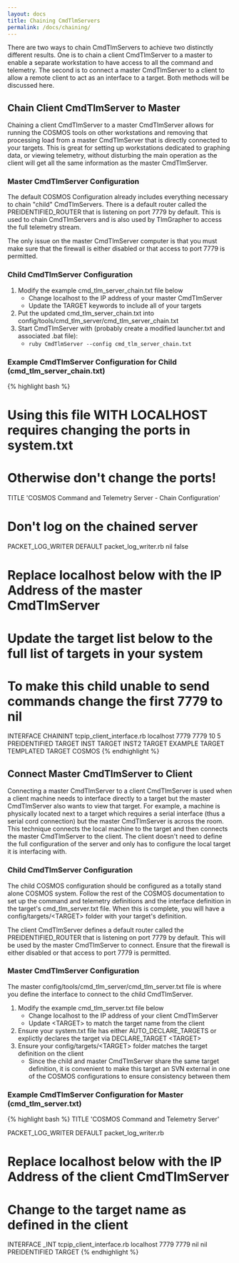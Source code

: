 ```yaml
---
layout: docs
title: Chaining CmdTlmServers
permalink: /docs/chaining/
---
```

There are two ways to chain CmdTlmServers to achieve two distinctly different results. One is to chain a client CmdTlmServer to a master to enable a separate workstation to have access to all the command and telemetry. The second is to connect a master CmdTlmServer to a client to allow a remote client to act as an interface to a target. Both methods will be discussed here.

## Chain Client CmdTlmServer to Master

Chaining a client CmdTlmServer to a master CmdTlmServer allows for running the COSMOS tools on other workstations and removing that processing load from a master CmdTlmServer that is directly connected to your targets. This is great for setting up workstations dedicated to graphing data, or viewing telemetry, without disturbing the main operation as the client will get all the same information as the master CmdTlmServer.

### Master CmdTlmServer Configuration

The default COSMOS Configuration already includes everything necessary to chain "child" CmdTlmServers.  There is a default router called the PREIDENTIFIED_ROUTER that is listening on port 7779 by default.  This is used to chain CmdTlmServers and is also used by TlmGrapher to access the full telemetry stream.

The only issue on the master CmdTlmServer computer is that you must make sure that the firewall is either disabled or that access to port 7779 is permitted.

### Child CmdTlmServer Configuration

1.	Modify the example cmd_tlm_server_chain.txt file below
    * Change localhost to the IP address of your master CmdTlmServer
    * Update the TARGET keywords to include all of your targets
2.	Put the updated cmd_tlm_server_chain.txt into config/tools/cmd_tlm_server/cmd_tlm_server_chain.txt
3.	Start CmdTlmServer with (probably create a modified launcher.txt and associated .bat file):
    * ```ruby CmdTlmServer --config cmd_tlm_server_chain.txt```


### Example CmdTlmServer Configuration for Child (cmd_tlm_server_chain.txt)
{% highlight bash %}
# Using this file WITH LOCALHOST requires changing the ports in system.txt
# Otherwise don't change the ports!

TITLE 'COSMOS Command and Telemetry Server - Chain Configuration'

# Don't log on the chained server
PACKET_LOG_WRITER DEFAULT packet_log_writer.rb nil false

# Replace localhost below with the IP Address of the master CmdTlmServer
# Update the target list below to the full list of targets in your system
# To make this child unable to send commands change the first 7779 to nil
INTERFACE CHAININT tcpip_client_interface.rb localhost 7779 7779 10 5 PREIDENTIFIED
  TARGET INST
  TARGET INST2
  TARGET EXAMPLE
  TARGET TEMPLATED
  TARGET COSMOS
{% endhighlight %}


## Connect Master CmdTlmServer to Client

Connecting a master CmdTlmServer to a client CmdTlmServer is used when a client machine needs to interface directly to a target but the master CmdTlmServer also wants to view that target. For example, a machine is physically located next to a target which requires a serial interface (thus a serial cord connection) but the master CmdTlmServer is across the room. This technique connects the local machine to the target and then connects the master CmdTlmServer to the client. The client doesn't need to define the full configuration of the server and only has to configure the local target it is interfacing with.

### Child CmdTlmServer Configuration

The child COSMOS configuration should be configured as a totally stand alone COSMOS system. Follow the rest of the COSMOS documentation to set up the command and telemetry definitions and the interface definition in the target's cmd_tlm_server.txt file. When this is complete, you will have a config/targets/\<TARGET\> folder with your target's definition.

The client CmdTlmServer defines a default router called the PREIDENTIFIED_ROUTER that is listening on port 7779 by default. This will be used by the master CmdTlmServer to connect. Ensure that the firewall is either disabled or that access to port 7779 is permitted.

### Master CmdTlmServer Configuration

The master config/tools/cmd_tlm_server/cmd_tlm_server.txt file is where you define the interface to connect to the child CmdTlmServer.

1. Modify the example cmd_tlm_server.txt file below
    * Change localhost to the IP address of your client CmdTlmServer
    * Update \<TARGET\> to match the target name from the client
2. Ensure your system.txt file has either AUTO_DECLARE_TARGETS or explictly declares the target via DECLARE_TARGET \<TARGET\>
3. Ensure your config/targets/\<TARGET\> folder matches the target definition on the client
    * Since the child and master CmdTlmServer share the same target definition, it is convenient to make this target an SVN external in one of the COSMOS configurations to ensure consistency between them

### Example CmdTlmServer Configuration for Master (cmd_tlm_server.txt)

{% highlight bash %}
TITLE 'COSMOS Command and Telemetry Server'

PACKET_LOG_WRITER DEFAULT packet_log_writer.rb

# Replace localhost below with the IP Address of the client CmdTlmServer
# Change <TARGET> to the target name as defined in the client
INTERFACE <TARGET>_INT tcpip_client_interface.rb localhost 7779 7779 nil nil PREIDENTIFIED
  TARGET <TARGET>
{% endhighlight %}

